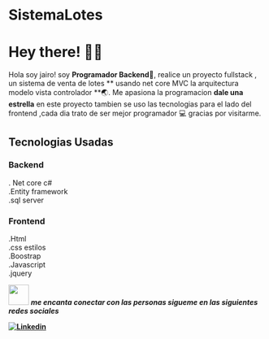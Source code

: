 # SistemaLotes
# Hey there! :wave::smiley:
Hola soy jairo! soy **Programador Backend**:iphone:, realice un proyecto fullstack , un sistema de venta de lotes  ** usando net core MVC la arquitectura modelo vista controlador **:earth_asia:. Me apasiona la programacion  **dale una estrella** en este proyecto tambien se uso las tecnologias para el lado del frontend ,cada dia trato de ser mejor programador :computer: gracias por visitarme.
<br>
<h2>Tecnologias Usadas</h2>
 <h3>Backend</h3>
 . Net core c#</br>
 .Entity framework</br>
 .sql server</br>
 
 <h3>Frontend</h3>
 .Html</br>
 .css estilos</br>
 .Boostrap</br>
 .Javascript</br>
 .jquery</br>
 
<img src="https://media.giphy.com/media/LnQjpWaON8nhr21vNW/giphy.gif" width="40"> <em><b>me encanta conectar con las personas sigueme en las siguientes redes sociales</em>

<!-- Your badges -->
[![Linkedin](https://img.shields.io/badge/-JairoAyllon-blue?style=flat&logo=Linkedin&logoColor=white)](https://www.linkedin.com/in/jairo-andre-ayllon-cardenas-9bb46b202/)
